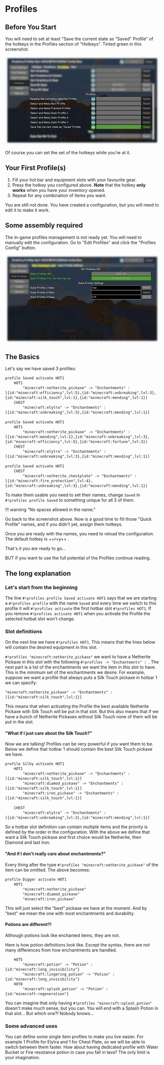 # Profiles

## Before You Start

You will need to set at least "Save the current state as "Saved" Profile" of the hotkeys in the Profiles section of "Hotkeys".
Tinted green in this screenshot.

<img src="/assets/profiles-save-profile-hotkeys-config.png">

Of course you can set the set of the hotkeys while you're at it.

## Your First Profile(s)

1. Fill your hot bar and equipment slots with your favourite gear.
2. Press the hotkey you configured above. **Note** that the hotkey **only works** when you have your inventory opened.
3. Repeat for any combination of items you want.

You are still not done. You have created a configuration, but you will need to edit it to make it work.

## Some assembly required

The in-game profiles management is not ready yet. You will need to manually edit the configuration. Go to "Edit Profiles" and click the "Profiles Config" button.

<img src="/assets/edit-profiles-open-config.png">

## The Basics

Let's say we have saved 3 profiles:

```profiles
profile Saved activate HOT1
	HOT1
		"minecraft:netherite_pickaxe" -> "Enchantments" : [{id:"minecraft:efficiency",lvl:5},{id:"minecraft:unbreaking",lvl:3},{id:"minecraft:silk_touch",lvl:1},{id:"minecraft:mending",lvl:1}]
	CHEST
		"minecraft:elytra" -> "Enchantments" : [{id:"minecraft:unbreaking",lvl:3},{id:"minecraft:mending",lvl:1}]

profile Saved activate HOT1
	HOT1
		"minecraft:netherite_pickaxe" -> "Enchantments" : [{id:"minecraft:mending",lvl:1},{id:"minecraft:unbreaking",lvl:3},{id:"minecraft:efficiency",lvl:5},{id:"minecraft:fortune",lvl:3}]
	CHEST
		"minecraft:elytra" -> "Enchantments" : [{id:"minecraft:unbreaking",lvl:3},{id:"minecraft:mending",lvl:1}]

profile Saved activate HOT1
	CHEST
		"minecraft:netherite_chestplate" -> "Enchantments" : [{id:"minecraft:fire_protection",lvl:4},{id:"minecraft:unbreaking",lvl:3},{id:"minecraft:mending",lvl:1}]
```

To make them usable you need to set their names, change `Saved` in `#!profiles profile Saved` to something unique for all 3 of them.

!!! warning "No spaces allowed in the name."

Go back to the screenshot above. Now is a good time to fill those "Quick Profile" names, and if you didn't yet, assign them hotkeys.

Once you are ready with the names, you need to reload the configuration. The default hotkey is ++r+y++ .

That's it you are ready to go... 

BUT if you want to use the full potential of the Profiles continue reading.

## The long explanation

### Let's start from the beginning

The line `#!profiles profile Saved activate HOT1` says that we are starting a `#!profiles profile` with the name `Saved`
and every time we switch to this profile it will `#!profiles activate` the first hotbar slot `#!profiles HOT1`. If you remove `#!profiles activate HOT1` when you 
activate the Profile the selected hotbat slot won't change.  

### Slot definitions

On the next line we have `#!profiles HOT1`. This means that the lines below will contain the desired equipment in this slot. 

`#!profiles "minecraft:netherite_pickaxe"` we want to have a Netherite Pickaxe in this slot with the following `#!profiles -> "Enchantments" : `.
The next part is a list of the enchantments we want the item in this slot to have. This is the minimum set of the enchantments we desire.
For example, suppose we want a profile that always puts a Silk Touch pickaxe in hotbar 1 we can specify:

```profiles
"minecraft:netherite_pickaxe" -> "Enchantments" : [{id:"minecraft:silk_touch",lvl:1}]
```

This means that when activating the Profile the best available Netherite Pickaxe with Silk Touch will be put in that slot.
But this also means that if we have a bunch of Netherite Pickaxes without Silk Touch none of them will be put in the slot.

#### "What if I just care about the Silk Touch?"

Now we are talking! Profiles can be very powerful if you want them to be. Below we define that hotbar 1 should contain the best Silk Touch pickaxe we have.

```profiles
profile Silky activate HOT1
	HOT1
		"minecraft:netherite_pickaxe" -> "Enchantments" : [{id:"minecraft:silk_touch",lvl:1}]
		"minecraft:diamod_pickaxe" -> "Enchantments" : [{id:"minecraft:silk_touch",lvl:1}]
		"minecraft:iron_pickaxe" -> "Enchantments" : [{id:"minecraft:silk_touch",lvl:1}]

	CHEST
		"minecraft:elytra" -> "Enchantments" : [{id:"minecraft:unbreaking",lvl:3},{id:"minecraft:mending",lvl:1}]
```

So a hotbar slot definition can contain multiple items and the priority is defined by the order in the configuration.
With the above we define that want a Silk Touch pickaxe and first choice would be Netherite, then Diamond and last Iron. 

#### "And if I don't really care about enchantments?"

Every thing after the type `#!profiles "minecraft:netherite_pickaxe"` of the item can be omitted. The above becomes:

```profiles
profile Digger activate HOT1
	HOT1
		"minecraft:netherite_pickaxe"
		"minecraft:diamod_pickaxe"
		"minecraft:iron_pickaxe"
```

This will just select the "best" pickaxe we have at the moment. And by "best" we mean the one with most enchantments and durability.

#### Potions are different?!

Although potions look like enchanted items, they are not.

Here is how potion definitions look like. Except the syntax, there are not many differences from how enchantments are handled.

```profiles
	HOT5
		"minecraft:potion" -> "Potion" : {id:"minecraft:long_invisibility"}
		"minecraft:lingering_potion" -> "Potion" : {id:"minecraft:long_invisibility"}
	HOT8
		"minecraft:splash_potion" -> "Potion" : {id:"minecraft:regeneration"}
```

You can imagine that only having `#!profiles "minecraft:splash_potion"` doesn't make much sense, but you can.
You will end with a Splash Potion in that slot... But which one?! Nobody knows...

### Some advanced uses

You can define some single item profiles to make you live easier. For example 1 Profile for Elytra and 1 for Chest Plate, 
so we will be able to switch between them faster. How about having dedicated profile with Water Bucket or Fire resistance
potion in case you fall in lava? The only limit is your imagination.
